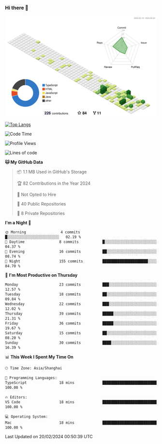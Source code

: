 ### Hi there 👋

![](./profile-3d-contrib/profile-green-animate.svg)

 

[![Top Langs](https://github-readme-stats.vercel.app/api/top-langs/?username=tonyljx)](https://github.com/anuraghazra/github-readme-stats)


 

<!--START_SECTION:waka-->
![Code Time](http://img.shields.io/badge/Code%20Time-156%20hrs%2019%20mins-blue)

![Profile Views](http://img.shields.io/badge/Profile%20Views-3-blue)

![Lines of code](https://img.shields.io/badge/From%20Hello%20World%20I%27ve%20Written-256.0%20thousand%20lines%20of%20code-blue)

**🐱 My GitHub Data** 

> 📦 1.1 MB Used in GitHub's Storage 
 > 
> 🏆 82 Contributions in the Year 2024
 > 
> 🚫 Not Opted to Hire
 > 
> 📜 40 Public Repositories 
 > 
> 🔑 8 Private Repositories 
 > 
**I'm a Night 🦉** 

```text
🌞 Morning                4 commits           █░░░░░░░░░░░░░░░░░░░░░░░░   02.19 % 
🌆 Daytime                8 commits           █░░░░░░░░░░░░░░░░░░░░░░░░   04.37 % 
🌃 Evening                16 commits          ██░░░░░░░░░░░░░░░░░░░░░░░   08.74 % 
🌙 Night                  155 commits         █████████████████████░░░░   84.70 % 
```
📅 **I'm Most Productive on Thursday** 

```text
Monday                   23 commits          ███░░░░░░░░░░░░░░░░░░░░░░   12.57 % 
Tuesday                  18 commits          ██░░░░░░░░░░░░░░░░░░░░░░░   09.84 % 
Wednesday                22 commits          ███░░░░░░░░░░░░░░░░░░░░░░   12.02 % 
Thursday                 39 commits          █████░░░░░░░░░░░░░░░░░░░░   21.31 % 
Friday                   36 commits          █████░░░░░░░░░░░░░░░░░░░░   19.67 % 
Saturday                 15 commits          ██░░░░░░░░░░░░░░░░░░░░░░░   08.20 % 
Sunday                   30 commits          ████░░░░░░░░░░░░░░░░░░░░░   16.39 % 
```


📊 **This Week I Spent My Time On** 

```text
🕑︎ Time Zone: Asia/Shanghai

💬 Programming Languages: 
TypeScript               18 mins             █████████████████████████   100.00 % 

🔥 Editors: 
VS Code                  18 mins             █████████████████████████   100.00 % 

💻 Operating System: 
Mac                      18 mins             █████████████████████████   100.00 % 
```


 Last Updated on 20/02/2024 00:50:39 UTC
<!--END_SECTION:waka-->
